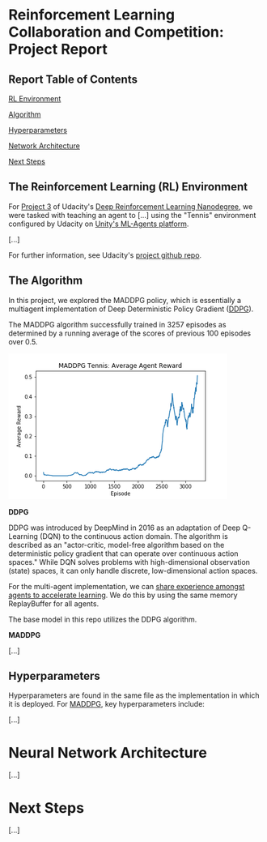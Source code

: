<a name="report"></a>
# Reinforcement Learning Collaboration and Competition: Project Report

## Report Table of Contents

[RL Environment](#environment)

[Algorithm](#algorithm)

[Hyperparameters](#hyperparameters)

[Network Architecture](#network)

[Next Steps](#nextsteps)

<a name="environment"></a>
## The Reinforcement Learning (RL) Environment

For [Project 3](https://github.com/udacity/deep-reinforcement-learning/tree/master/p3_collab-compet) of Udacity's [Deep Reinforcement Learning Nanodegree](https://github.com/udacity/deep-reinforcement-learning), we were tasked with teaching an agent to [...] using the "Tennis" environment configured by Udacity on [Unity's ML-Agents platform](https://github.com/Unity-Technologies/ml-agents).  

[...]

For further information, see Udacity's [project github repo](https://github.com/udacity/deep-reinforcement-learning/tree/master/p3_collab-compet).

<a name="algorithm"></a>
## The Algorithm

In this project, we explored the MADDPG policy, which is essentially a multiagent implementation of Deep Deterministic Policy Gradient ([DDPG](https://arxiv.org/abs/1509.02971)).  

The MADDPG algorithm successfully trained in 3257 episodes as determined by a running average of the scores of previous 100 episodes over 0.5.  

![alt text](https://github.com/cipher813/rl_multiagent/blob/master/charts/multiagent_results.png "Tennis Results with MADDPG")

**DDPG**

DDPG was introduced by DeepMind in 2016 as an adaptation of Deep Q-Learning (DQN) to the continuous action domain.  The algorithm is described as an "actor-critic, model-free algorithm based on the deterministic policy gradient that can operate over continuous action spaces."  While DQN solves problems with high-dimensional observation (state) spaces, it can only handle discrete, low-dimensional action spaces.  

For the multi-agent implementation, we can [share experience amongst agents to accelerate learning](https://ai.googleblog.com/2016/10/how-robots-can-acquire-new-skills-from.html).  We do this by using the same memory ReplayBuffer for all agents.

The base model in this repo utilizes the DDPG algorithm.  

**MADDPG**

[...]

<a name="hyperparameters"></a>
## Hyperparameters

Hyperparameters are found in the same file as the implementation in which it is deployed.  For [MADDPG](https://github.com/cipher813/rl_multiagent/blob/master/scripts/agents/MADDPG.py), key hyperparameters include:

[...]

<a name="network"></a>
# Neural Network Architecture

[...]

<a name="nextsteps"></a>
# Next Steps

[...]  
